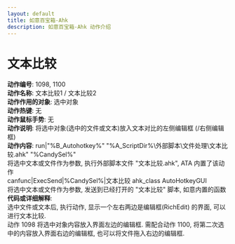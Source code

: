 ```yaml
---
layout: default
title: 如意百宝箱-Ahk
description: 如意百宝箱-Ahk 动作介绍
---
```

<link rel="stylesheet" href="../actions/css/atom-one-light.min.css">
<script src="../actions/js/highlight.min.js"></script>
<script>hljs.highlightAll();</script>

# [](#header-2) 文本比较
**动作编号**: 1098, 1100  
**动作名称**: 文本比较1 / 文本比较2  
**动作作用的对象**: 选中对象  
**动作热键**: 无  
**动作鼠标手势**: 无  
**动作说明**: 将选中对象(选中的文件或文本)放入文本对比的左侧编辑框 (/右侧编辑框)  
**动作内容**: run|"%B_Autohotkey%" "%A_ScriptDir%\外部脚本\文件处理\文本比较.ahk" "%CandySel%"  
将选中文本或文件作为参数, 执行外部脚本文件 "文本比较.ahk", ATA 内置了该动作  
canfunc\|ExecSend\|%CandySel%\|文本比较 ahk_class AutoHotkeyGUI  
将选中文本或文件作为参数, 发送到已经打开的 "文本比较" 脚本, 如意内置的函数  
**代码或详细解释**:  
选中文件或文本后, 执行动作, 显示一个左右两边是编辑框(RichEdit) 的界面, 可以进行文本比较.  
动作 1098 将选中对象内容放入界面左边的编辑框. 需配合动作 1100, 将第二次选中的内容放入界面右边的编辑框,  也可以将文件拖入右边的编辑框.  
